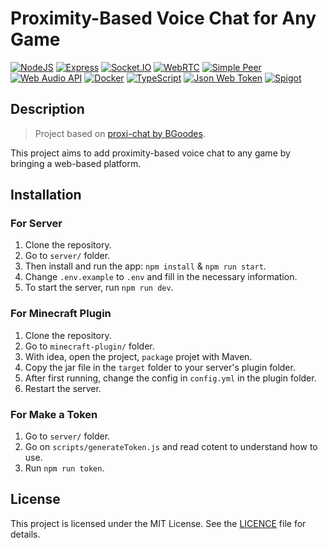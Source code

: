 # Proximity-Based Voice Chat for Any Game
[![NodeJS](https://img.shields.io/badge/NodeJS-339933?logo=nodedotjs&logoColor=white)](https://github.com/nodejs)
[![Express](https://img.shields.io/badge/Express-000000?logo=express&logoColor=white)](https://github.com/expressjs/express)
[![Socket.IO](https://img.shields.io/badge/Socket.IO-010101?logo=socketdotio&logoColor=white)](https://github.com/socketio/socket.io)
[![WebRTC](https://img.shields.io/badge/WebRTC-333333?logo=webrtc&logoColor=white)](https://webrtc.org)
[![Simple Peer](https://img.shields.io/badge/Simple%20Peer-FF4088?logo=webrtc&logoColor=white)](https://github.com/feross/simple-peer)
[![Web Audio API](https://img.shields.io/badge/Web%20Audio%20API-000000?logo=webaudio&logoColor=white)](https://github.com/WebAudio/web-audio-api)
[![Docker](https://img.shields.io/badge/Docker-2496ED?logo=docker&logoColor=white)](https://www.docker.com)
[![TypeScript](https://img.shields.io/badge/TypeScript-3178C6?logo=typescript&logoColor=white)](https://www.typescriptlang.org)
[![Json Web Token](https://img.shields.io/badge/Json%20Web%20Token-000000?logo=jsonwebtokens&logoColor=white)](https://jwt.io)
[![Spigot](https://img.shields.io/badge/Spigot-00AA00?logo=spigotmc&logoColor=white)](https://www.spigotmc.org)

## Description
> Project based on [proxi-chat by BGoodes](https://github.com/BGoodes/proxi-chat).

This project aims to add proximity-based voice chat to any game by bringing a web-based platform.


## Installation
### For Server
1. Clone the repository.
3. Go to `server/` folder.
4. Then install and run the app: `npm install` & `npm run start`.
5. Change `.env.example` to `.env` and fill in the necessary information.
6. To start the server, run `npm run dev`.
### For Minecraft Plugin
1. Clone the repository.
2. Go to `minecraft-plugin/` folder.
3. With idea, open the project, `package` projet with Maven.
4. Copy the jar file in the `target` folder to your server's plugin folder.
5. After first running, change the config in `config.yml` in the plugin folder.
6. Restart the server.
### For Make a Token
1. Go to `server/` folder.
2. Go on `scripts/generateToken.js` and read cotent to understand how to use.
2. Run `npm run token`.

## License
This project is licensed under the MIT License. See the [LICENCE](/LICENCE.txt) file for details.
